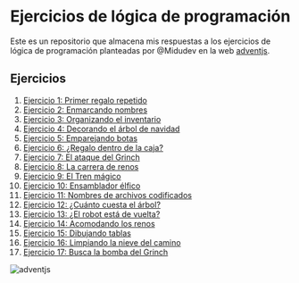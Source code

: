# Ejercicios de lógica de programación

Este es un repositorio que almacena mis respuestas a los ejercicios de lógica de programación
planteadas por @Midudev en la web [adventjs](https://adventjs.dev/es).

## Ejercicios

1. [Ejercicio 1: Primer regalo repetido](./ejercicios/01-regalos-duplicados-ordenados.js)
2. [Ejercicio 2: Enmarcando nombres](./ejercicios/02-marcos-nombres.js)
3. [Ejercicio 3: Organizando el inventario](./ejercicios/03-organizar-inventario.js)
4. [Ejercicio 4: Decorando el árbol de navidad](./ejercicios/04-creando-arbolitos-de-navidad.js)
5. [Ejercicio 5: Emparejando botas](./ejercicios/05-emparejando-botas.js)
6. [Ejercicio 6: ¿Regalo dentro de la caja?](./ejercicios/06-regalo-dentro-de-la-caja.js)
7. [Ejercicio 7: El ataque del Grinch](./ejercicios/07-el-ataque-del-grinch.js)
8. [Ejercicio 8: La carrera de renos](./ejercicios/08-la-carrera-de-renos.js)
9. [Ejercicio 9: El Tren mágico](./ejercicios/09-el-tren-magico.js)
10. [Ejercicio 10: Ensamblador élfico](./ejercicios/10-ensamblador-elfico.js)
11. [Ejercicio 11: Nombres de archivos codificados](./ejercicios/11-nombres-de-archivos-codificados.js)
12. [Ejercicio 12: ¿Cuánto cuesta el árbol?](./ejercicios/12-cuanto-cuesta-el-arbol.js)
13. [Ejercicio 13: ¿El robot está de vuelta?](./ejercicios/13-el-robo-esta-de-vuelta.js)
14. [Ejercicio 14: Acomodando los renos](./ejercicios/14-acomodando-los-renos.js)
15. [Ejercicio 15: Dibujando tablas](./ejercicios/15-dibujando-tablas.js)
16. [Ejercicio 16: Limpiando la nieve del camino](./ejercicios/16-limpiando-la-nieve-del-camino.js)
17. [Ejercicio 17: Busca la bomba del Grinch](./ejercicios/17-busca-la-bomba-del-grinch.js)

![adventjs](https://adventjs.dev/logo.webp)